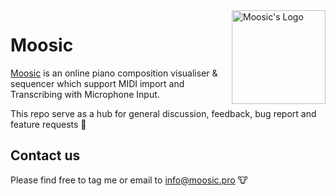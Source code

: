 <img width="150" src="https://github.com/sheunglaili/moosic.pro/assets/31618202/69377dbe-6b6a-40b0-b56e-6f461666a05f" alt="Moosic's Logo" align="right"/>

# Moosic 

[Moosic](https://moosic.pro) is an online piano composition visualiser & sequencer which support MIDI import and Transcribing with Microphone Input. 

This repo serve as a hub for general discussion, feedback, bug report and feature requests  🙌 

## Contact us 

Please find free to tag me or email to info@moosic.pro 🐮
